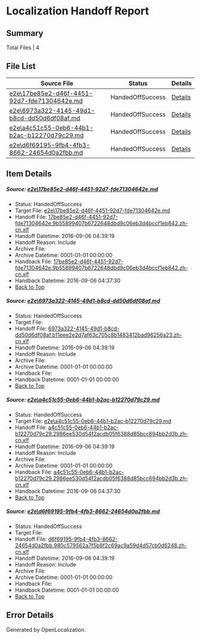 # <a name='report-top'></a> Localization Handoff Report

## Summary
 Total Files | 4

## File List
 Source File | Status | Details 
 ----------- | ------ | ------- 
 [e2e\17be85e2-d46f-4451-92d7-fde71304642e.md](https://github.com/OpenLocalizationTestOrg/ol-test0/blob/5e68b75dc7aaf9e5186bfd53dfebd892373cb051/e2e/17be85e2-d46f-4451-92d7-fde71304642e.md) | HandedOffSuccess | [Details](#7654b66f5e32a51208a77feb90f09dd0d0f879ac1)
 [e2e\6973a322-4145-49d1-b8cd-dd50d6df08af.md](https://github.com/OpenLocalizationTestOrg/ol-test0/blob/07455c050264e416c310a780f347d65dfb016d2f/e2e/6973a322-4145-49d1-b8cd-dd50d6df08af.md) | HandedOffSuccess | [Details](#ab437083f5984c03075d0d8ca680fd7176686ac43)
 [e2e\a4c51c55-0eb6-44b1-b2ac-b12270d79c29.md](https://github.com/OpenLocalizationTestOrg/ol-test0/blob/5e68b75dc7aaf9e5186bfd53dfebd892373cb051/e2e/a4c51c55-0eb6-44b1-b2ac-b12270d79c29.md) | HandedOffSuccess | [Details](#863960ddb03a2cb716c094c27273aba8e50a37af4)
 [e2e\d6f69195-9fb4-4fb3-8662-24654d0a2fbb.md](https://github.com/OpenLocalizationTestOrg/ol-test0/blob/07455c050264e416c310a780f347d65dfb016d2f/e2e/d6f69195-9fb4-4fb3-8662-24654d0a2fbb.md) | HandedOffSuccess | [Details](#57bce8c8953ddf3cbeda66d0eaaa939b26b5c7556)

## Item Details
##### <a name='7654b66f5e32a51208a77feb90f09dd0d0f879ac1'></a> Source: [e2e\17be85e2-d46f-4451-92d7-fde71304642e.md](https://github.com/OpenLocalizationTestOrg/ol-test0/blob/5e68b75dc7aaf9e5186bfd53dfebd892373cb051/e2e/17be85e2-d46f-4451-92d7-fde71304642e.md)
* Status: HandedOffSuccess
* Target File: [e2e\17be85e2-d46f-4451-92d7-fde71304642e.md](https://github.com/OpenLocalizationTestOrg/ol-test0-zhcn/blob/3f09fe0c0cadca9e8b941b0a41c7d748161ed30c/e2e/17be85e2-d46f-4451-92d7-fde71304642e.md)
* Handoff File: [17be85e2-d46f-4451-92d7-fde71304642e.9b55899407b6722648dbd9c06eb3d4bccf1eb842.zh-cn.xlf](https://github.com/OpenLocalizationTestOrg/ol-test0-handoff/blob/ac77c7a9069083578e74857e02cd9134722c2e47/ol-handoff/OpenLocalizationTestOrg/ol-test0-zhcn/ci/low/17be85e2-d46f-4451-92d7-fde71304642e.9b55899407b6722648dbd9c06eb3d4bccf1eb842.zh-cn.xlf)
* Handoff Datetime: 2016-09-06 04:39:19
* Handoff Reason: Include
* Archive File: 
* Archive Datetime: 0001-01-01 00:00:00
* Handback File: [17be85e2-d46f-4451-92d7-fde71304642e.9b55899407b6722648dbd9c06eb3d4bccf1eb842.zh-cn.xlf](https://github.com/OpenLocalizationTestOrg/ol-test0-handback/blob/ee059e5264c0820c035a16a1c5e005eadaad727c/ol-handback/OpenLocalizationTestOrg/ol-test0-zhcn/ci/high/17be85e2-d46f-4451-92d7-fde71304642e.9b55899407b6722648dbd9c06eb3d4bccf1eb842.zh-cn.xlf)
* Handback Datetime: 2016-09-06 04:37:30
* [Back to Top](#report-top)

##### <a name='ab437083f5984c03075d0d8ca680fd7176686ac43'></a> Source: [e2e\6973a322-4145-49d1-b8cd-dd50d6df08af.md](https://github.com/OpenLocalizationTestOrg/ol-test0/blob/07455c050264e416c310a780f347d65dfb016d2f/e2e/6973a322-4145-49d1-b8cd-dd50d6df08af.md)
* Status: HandedOffSuccess
* Target File: 
* Handoff File: [6973a322-4145-49d1-b8cd-dd50d6df08af.b11eee2e2d7af63c705c8b1483412bad96256a23.zh-cn.xlf](https://github.com/OpenLocalizationTestOrg/ol-test0-handoff/blob/ac77c7a9069083578e74857e02cd9134722c2e47/ol-handoff/OpenLocalizationTestOrg/ol-test0-zhcn/ci/low/6973a322-4145-49d1-b8cd-dd50d6df08af.b11eee2e2d7af63c705c8b1483412bad96256a23.zh-cn.xlf)
* Handoff Datetime: 2016-09-06 04:39:19
* Handoff Reason: Include
* Archive File: 
* Archive Datetime: 0001-01-01 00:00:00
* Handback File: 
* Handback Datetime: 0001-01-01 00:00:00
* [Back to Top](#report-top)

##### <a name='863960ddb03a2cb716c094c27273aba8e50a37af4'></a> Source: [e2e\a4c51c55-0eb6-44b1-b2ac-b12270d79c29.md](https://github.com/OpenLocalizationTestOrg/ol-test0/blob/5e68b75dc7aaf9e5186bfd53dfebd892373cb051/e2e/a4c51c55-0eb6-44b1-b2ac-b12270d79c29.md)
* Status: HandedOffSuccess
* Target File: [e2e\a4c51c55-0eb6-44b1-b2ac-b12270d79c29.md](https://github.com/OpenLocalizationTestOrg/ol-test0-zhcn/blob/3f09fe0c0cadca9e8b941b0a41c7d748161ed30c/e2e/a4c51c55-0eb6-44b1-b2ac-b12270d79c29.md)
* Handoff File: [a4c51c55-0eb6-44b1-b2ac-b12270d79c29.2986ee530d54f2acdb05f6388d85bcc694bb2d3b.zh-cn.xlf](https://github.com/OpenLocalizationTestOrg/ol-test0-handoff/blob/ac77c7a9069083578e74857e02cd9134722c2e47/ol-handoff/OpenLocalizationTestOrg/ol-test0-zhcn/ci/low/a4c51c55-0eb6-44b1-b2ac-b12270d79c29.2986ee530d54f2acdb05f6388d85bcc694bb2d3b.zh-cn.xlf)
* Handoff Datetime: 2016-09-06 04:39:19
* Handoff Reason: Include
* Archive File: 
* Archive Datetime: 0001-01-01 00:00:00
* Handback File: [a4c51c55-0eb6-44b1-b2ac-b12270d79c29.2986ee530d54f2acdb05f6388d85bcc694bb2d3b.zh-cn.xlf](https://github.com/OpenLocalizationTestOrg/ol-test0-handback/blob/ee059e5264c0820c035a16a1c5e005eadaad727c/ol-handback/OpenLocalizationTestOrg/ol-test0-zhcn/ci/high/a4c51c55-0eb6-44b1-b2ac-b12270d79c29.2986ee530d54f2acdb05f6388d85bcc694bb2d3b.zh-cn.xlf)
* Handback Datetime: 2016-09-06 04:37:30
* [Back to Top](#report-top)

##### <a name='57bce8c8953ddf3cbeda66d0eaaa939b26b5c7556'></a> Source: [e2e\d6f69195-9fb4-4fb3-8662-24654d0a2fbb.md](https://github.com/OpenLocalizationTestOrg/ol-test0/blob/07455c050264e416c310a780f347d65dfb016d2f/e2e/d6f69195-9fb4-4fb3-8662-24654d0a2fbb.md)
* Status: HandedOffSuccess
* Target File: 
* Handoff File: [d6f69195-9fb4-4fb3-8662-24654d0a2fbb.980c579562a7f5b8f2c69ac9a59d4d57cb0d6248.zh-cn.xlf](https://github.com/OpenLocalizationTestOrg/ol-test0-handoff/blob/ac77c7a9069083578e74857e02cd9134722c2e47/ol-handoff/OpenLocalizationTestOrg/ol-test0-zhcn/ci/low/d6f69195-9fb4-4fb3-8662-24654d0a2fbb.980c579562a7f5b8f2c69ac9a59d4d57cb0d6248.zh-cn.xlf)
* Handoff Datetime: 2016-09-06 04:39:19
* Handoff Reason: Include
* Archive File: 
* Archive Datetime: 0001-01-01 00:00:00
* Handback File: 
* Handback Datetime: 0001-01-01 00:00:00
* [Back to Top](#report-top)


## Error Details

Generated by OpenLocalization.
